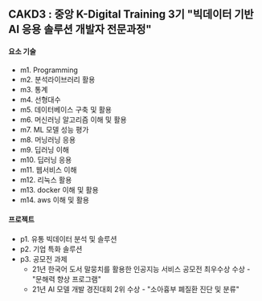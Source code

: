 ## CAKD3 : 중앙 K-Digital Training 3기 "빅데이터 기반 AI 응용 솔루션 개발자 전문과정" 

#### 요소 기술

- m1. Programming
- m2. 분석라이브러리 활용
- m3. 통계
- m4. 선형대수
- m5. 데이터베이스 구축 및 활용
- m6. 머신러닝 알고리즘 이해 및 활용
- m7. ML 모델 성능 평가
- m8. 머닝러닝 응용
- m9. 딥러닝 이해 
- m10. 딥러닝 응용
- m11. 웹서비스 이해
- m12. 리눅스 활용
- m13. docker 이해 및 활용
- m14. aws 이해 및 활용

#### 프로젝트

- p1. 유통 빅데이터 분석 및 솔루션
- p2. 기업 특화 솔루션
- p3. 공모전 과제
  - 21년 한국어 도서 말뭉치를 활용한 인공지능 서비스 공모전 최우수상 수상 - "문해력 향상 프로그램"
  - 21년 AI 모델 개발 경진대회 2위 수상 - "소아흉부 폐질환 진단 및 분류"
